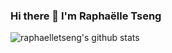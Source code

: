 ### Hi there 👋 I'm Raphaëlle Tseng

![raphaelletseng's github stats](https://github-readme-stats.vercel.app/api?username=raphaelletseng&show_icons=true&theme=nightowl)

<!--<img src="hello.png" alt="landing-hello" style="width:400px;"/> -->

<!--
**raphaelletseng/raphaelletseng** is a ✨ _special_ ✨ repository because its `README.md` (this file) appears on your GitHub profile.

Here are some ideas to get you started:

- 🔭 I’m currently working on ...
- 🌱 I’m currently learning ...
- 👯 I’m looking to collaborate on ...
- 🤔 I’m looking for help with ...
- 💬 Ask me about ...
- 📫 How to reach me: ...
- 😄 Pronouns: ...
- ⚡ Fun fact: ...
-->
